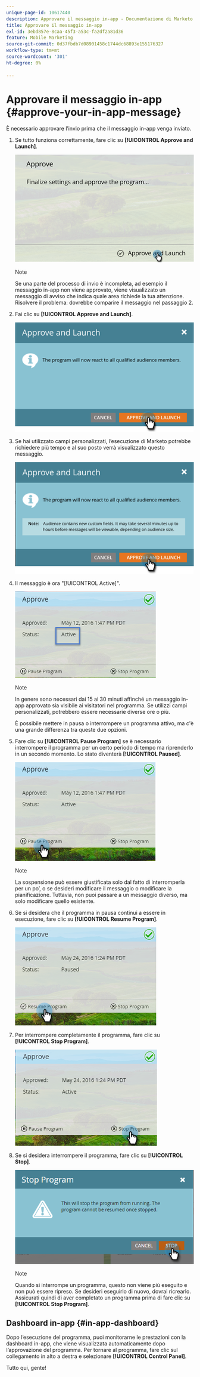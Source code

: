 ```yaml
---
unique-page-id: 10617440
description: Approvare il messaggio in-app - Documentazione di Marketo - Documentazione del prodotto
title: Approvare il messaggio in-app
exl-id: 3ebd857e-8caa-45f3-a53c-fa2df2a81d36
feature: Mobile Marketing
source-git-commit: 0d37fbdb7d08901458c1744dc68893e155176327
workflow-type: tm+mt
source-wordcount: '301'
ht-degree: 0%

---
```


# Approvare il messaggio in-app {#approve-your-in-app-message}

È necessario approvare l’invio prima che il messaggio in-app venga inviato.

1. Se tutto funziona correttamente, fare clic su **[!UICONTROL Approve and Launch]**.

   ![](assets/pasted-image-at-2016-05-31-02-08-pm-281-29.png)

   >[!NOTE]
   >
   >Se una parte del processo di invio è incompleta, ad esempio il messaggio in-app non viene approvato, viene visualizzato un messaggio di avviso che indica quale area richiede la tua attenzione. Risolvere il problema: dovrebbe comparire il messaggio nel passaggio 2.

1. Fai clic su **[!UICONTROL Approve and Launch]**.

   ![](assets/pasted-image-at-2016-05-31-02-08-pm.png)

1. Se hai utilizzato campi personalizzati, l’esecuzione di Marketo potrebbe richiedere più tempo e al suo posto verrà visualizzato questo messaggio.

   ![](assets/pasted-image-at-2016-05-31-02-09-pm.png)

1. Il messaggio è ora &quot;[!UICONTROL Active]&quot;.

   ![](assets/image2016-5-12-13-3a49-3a5.png)

   >[!NOTE]
   >
   >In genere sono necessari dai 15 ai 30 minuti affinché un messaggio in-app approvato sia visibile ai visitatori nel programma. Se utilizzi campi personalizzati, potrebbero essere necessarie diverse ore o più.

   È possibile mettere in pausa o interrompere un programma attivo, ma c&#39;è una grande differenza tra queste due opzioni.

1. Fare clic su **[!UICONTROL Pause Program]** se è necessario interrompere il programma per un certo periodo di tempo ma riprenderlo in un secondo momento. Lo stato diventerà **[!UICONTROL Paused]**.

   ![](assets/image2016-5-12-13-3a50-3a26.png)

   >[!NOTE]
   >
   >La sospensione può essere giustificata solo dal fatto di interromperla per un po’, o se desideri modificare il messaggio o modificare la pianificazione. Tuttavia, non puoi passare a un messaggio diverso, ma solo modificare quello esistente.

1. Se si desidera che il programma in pausa continui a essere in esecuzione, fare clic su **[!UICONTROL Resume Program]**.

   ![](assets/image2016-5-24-13-3a26-3a43.png)

1. Per interrompere completamente il programma, fare clic su **[!UICONTROL Stop Program]**.

   ![](assets/image2016-5-24-13-3a29-3a35.png)

1. Se si desidera interrompere il programma, fare clic su **[!UICONTROL Stop]**.

   ![](assets/image2016-5-24-13-3a31-3a22.png)

   >[!NOTE]
   >
   >Quando si interrompe un programma, questo non viene più eseguito e non può essere ripreso. Se desideri eseguirlo di nuovo, dovrai ricrearlo. Assicurati quindi di aver completato un programma prima di fare clic su **[!UICONTROL Stop Program]**.

## Dashboard in-app {#in-app-dashboard}

Dopo l’esecuzione del programma, puoi monitorarne le prestazioni con la dashboard in-app, che viene visualizzata automaticamente dopo l’approvazione del programma. Per tornare al programma, fare clic sul collegamento in alto a destra e selezionare **[!UICONTROL Control Panel]**.

Tutto qui, gente!
